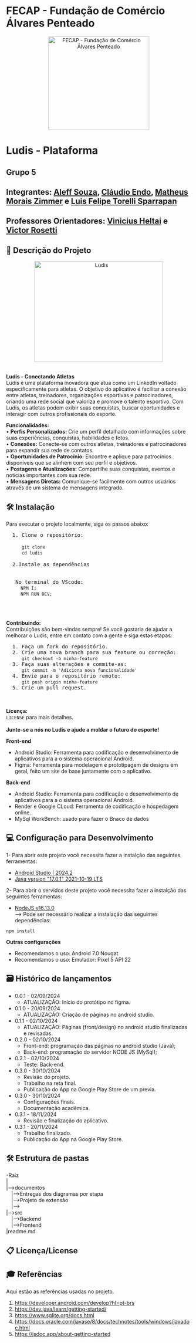 # FECAP - Fundação de Comércio Álvares Penteado

<p align="center">
<a href= "https://www.fecap.br/"><img src="https://encrypted-tbn0.gstatic.com/images?q=tbn:ANd9GcRhZPrRa89Kma0ZZogxm0pi-tCn_TLKeHGVxywp-LXAFGR3B1DPouAJYHgKZGV0XTEf4AE&usqp=CAU" alt="FECAP - Fundação de Comércio Álvares Penteado" border="0"  width="275rem" height="255rem"></a>
</p>

# Ludis - Plataforma

## Grupo 5

## Integrantes: <a href="/">Aleff Souza</a>, <a href="/">Cláudio Endo</a>, <a href="/">Matheus Morais Zimmer</a> e <a href="/">Luis Felipe Torelli Sparrapan</a>

## Professores Orientadores: <a href="https://www.linkedin.com/in/victorbarq/"> Vinicius Heltai</a> e <a href="https://github.com/VictorRosetti">Victor Rosetti</a>

## 💬 Descrição do Projeto
<p align="center">
    <img src="/img/Screenshot_4-removebg-preview" alt="Ludis" border="0" width="350px" height="275px">
  </p>
  <br>
  <b>Ludis - Conectando Atletas</b> <br>
  Ludis é uma plataforma inovadora que atua como um LinkedIn voltado especificamente para atletas. O objetivo do aplicativo é facilitar a conexão entre atletas, treinadores, organizações esportivas e patrocinadores, criando uma rede social que valoriza e promove o talento esportivo. Com Ludis, os atletas podem exibir suas conquistas, buscar oportunidades e interagir com outros profissionais do esporte.
  <br>
  
  <b>Funcionalidades:</b> <br>
  • <b>Perfis Personalizados:</b> Crie um perfil detalhado com informações sobre suas experiências, conquistas, habilidades e fotos. <br>
  • <b>Conexões:</b> Conecte-se com outros atletas, treinadores e patrocinadores para expandir sua rede de contatos. <br>
  • <b>Oportunidades de Patrocínio:</b> Encontre e aplique para patrocínios disponíveis que se alinhem com seu perfil e objetivos. <br>
  • <b>Postagens e Atualizações:</b> Compartilhe suas conquistas, eventos e notícias importantes com sua rede. <br>
  • <b>Mensagens Diretas:</b> Comunique-se facilmente com outros usuários através de um sistema de mensagens integrado.
  <br>
 
  ## 🛠 Instalação <br>

  Para executar o projeto localmente, siga os passos abaixo:
  <pre>
  1. Clone o repositório:
      
     <code>git clone </code>
     <code>cd ludis</code>
  
  2.Instale as dependências
      
     
   No terminal do VScode: 
   <code>  NPM I;</code>
   <code>  NPM RUN DEV;</code>

  </pre>

  <br>
  <b>Contribuindo:</b> <br>
  Contribuições são bem-vindas sempre! Se você gostaria de ajudar a melhorar o Ludis, entre em contato com a gente e siga estas etapas:
  <pre>
  1. Faça um fork do repositório.
  2. Crie uma nova branch para sua feature ou correção:
     <code>git checkout -b minha-feature</code>
  3. Faça suas alterações e commite-as:
     <code>git commit -m 'Adiciona nova funcionalidade'</code>
  4. Envie para o repositório remoto:
     <code>git push origin minha-feature</code>
  5. Crie um pull request.
  </pre>
  
  <br>
  <b>Licença:</b> <br>
 <code>LICENSE</code> para mais detalhes.
  <br>
  <br>
  <b>Junte-se a nós no Ludis e ajude a moldar o futuro do esporte!</b>


<b>Front-end</b>

- Android Studio: Ferramenta para codificação e desenvolvimento de aplicativos para a o sistema operacional Android.
- Figma: Ferramenta para modelagem e prototipagem de designs em geral, feito um site de base juntamente com o aplicativo.

<b>Back-end</b>

- Android Studio: Ferramenta para codificação e desenvolvimento de aplicativos para a o sistema operacional Android.
- Render e Google CLoud: Ferramenta de codificação e hospedagem online.
- MySql WorkBench: usado para fazer o Bnaco de dados


## 💻 Configuração para Desenvolvimento

1- Para abrir este projeto você necessita fazer a instalção das seguintes ferramentas:

- <a href="https://developer.android.com/studio?gad_source=1&gclid=Cj0KCQjw2uiwBhCXARIsACMvIU1GVQCo_wPJf2YdcSfEj22uxcBZSt8uQJVw6qJXkUsINjMRQcwj_ScaAsvwEALw_wcB&gclsrc=aw.ds&hl=pt-br">Android Studio | 2024.2</a><br> 
- <a href="https://www.oracle.com/java/technologies/javase/jdk17-archive-downloads.html">Java version "17.0.1" 2021-10-19 LTS</a><br>

2- Para abrir o servidos deste projeto você necessita fazer a instalção das seguintes ferramentas:
- <a href="https://www.oracle.com/java/technologies/javase/jdk17-archive-downloads.html">NodeJS v16.13.0</a><br>
--> Pode ser necessário realizar a instalação das seguintes dependências:
```
npm install 
```
<b>Outras configurações</b>

- Recomendamos o uso: Android 7.0 Nougat
- Recomendamos o uso: Emulador: Pixel 5 API 22

## 🗃 Histórico de lançamentos

- 0.0.1 - 02/09/2024
  - ATUALIZAÇÃO: Início do protótipo no figma.
- 0.1.0 - 20/09/2024
  - ATUALIZAÇÃO: Criação de páginas no android studio.
- 0.1.1 - 02/10/2024
  - ATUALIZAÇÃO: Páginas (front/design) no android studio finalizadas e revisadas.
- 0.2.0 - 02/10/2024
  - Front-end: programação das páginas no android studio (Java);
  - Back-end: programação do servidor NODE JS (MySql);
- 0.2.1 - 02/10/2024
  - Teste: Back-end.
- 0.3.0 - 30/10/2024
  - Revisão do projeto.
  - Trabalho na reta final.
  - Publicação do App na Google Play Store de um previa.
- 0.3.0 - 30/10/2024
  - Configurações finais.
  - Documentação acadêmica.
- 0.3.1 - 18/11/2024
  - Revisão e finalização do aplicativo.
- 0.3.1 - 20/11/2024
  - Trabalho finalizado.
  - Publicação do App na Google Play Store.
    
## 🛠 Estrutura de pastas

-Raiz<br>
|<br>
|-->documentos<br>
  &emsp;|-->Entregas dos diagramas por etapa<br>
  &emsp;|-->Projeto de extensão<br>
  &emsp;|--><br>
|-->src<br>
  &emsp;|-->Backend<br>
  &emsp;|-->Frontend<br>
|readme.md<br>

## 📋 Licença/License

## 🎓 Referências

Aqui estão as referências usadas no projeto.

1. <https://developer.android.com/develop?hl=pt-brs>
2. <https://dev.java/learn/getting-started/>
3. <https://www.sqlite.org/docs.html>
4. <https://docs.oracle.com/javase/8/docs/technotes/tools/windows/javadoc.html>
5. <https://jsdoc.app/about-getting-started>
